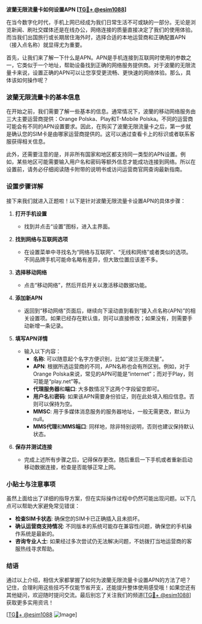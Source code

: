 **波蘭无限流量卡如何设置APN [[TG💪+ @esim1088](https://t.me/s/esim1088)]**

在当今数字化时代，手机上网已经成为我们日常生活不可或缺的一部分。无论是浏览新闻、刷社交媒体还是在线办公，网络连接的质量直接决定了我们的使用体验。而当我们出国旅行或长期居住海外时，选择合适的本地运营商和正确配置APN（接入点名称）就显得尤为重要。

首先，让我们来了解一下什么是APN。APN是手机连接到互联网时使用的参数之一，它类似于一个地址，帮助设备找到正确的网络服务提供商。对于波蘭的无限流量卡来说，设置正确的APN可以让您享受更流畅、更快速的网络体验。那么，具体该如何操作呢？

### 波蘭无限流量卡的基本信息

在开始之前，我们需要了解一些基本的信息。通常情况下，波蘭的移动网络服务由三大主要运营商提供：Orange Polska、Play和T-Mobile Polska。不同的运营商可能会有不同的APN设置要求。因此，在购买了波蘭无限流量卡之后，第一步就是确认您的SIM卡是由哪家运营商提供的。这可以通过查看卡上的标识或者联系客服获得相关信息。

此外，还需要注意的是，并非所有国家和地区都支持同一类型的APN设置。例如，某些地区可能需要输入用户名和密码等额外信息才能成功连接到网络。所以在设置前，请务必仔细阅读随卡附带的说明书或访问运营商官网查询最新指南。

### 设置步骤详解

接下来我们就进入正题啦！以下是针对波蘭无限流量卡设置APN的具体步骤：

1. **打开手机设置**
   - 找到并点击“设置”图标，进入主界面。
   
2. **找到网络与互联网选项**
   - 在设置菜单中寻找名为“网络与互联网”、“无线和网络”或者类似的选项。不同品牌手机可能命名略有差异，但大致位置应该差不多。

3. **选择移动网络**
   - 点击“移动网络”，然后开启开关以激活移动数据功能。

4. **添加新APN**
   - 返回到“移动网络”页面后，继续向下滚动直到看到“接入点名称(APN)”的相关设置项。如果已经存在默认值，则可以直接修改；如果没有，则需要手动新增一条记录。
   
5. **填写APN详情**
   - 输入以下内容：
     - **名称**: 可以随意起个名字方便识别，比如“波兰无限流量”。
     - **APN**: 根据所选运营商的不同，APN名称也会有所区别。例如，对于Orange Polska来说，常见的APN可能是“internet”；而对于Play，则可能是“play.net”等。
     - **代理服务器**和**端口**: 大多数情况下这两个字段留空即可。
     - **用户名**和**密码**: 如果该APN需要身份验证，则在此处填入相应信息。否则可以保持为空。
     - **MMSC**: 用于多媒体消息服务的服务器地址，一般无需更改，默认为null。
     - **MMS代理**和**MMS端口**: 同样地，除非特别说明，否则也建议保持默认状态。
     
6. **保存并测试连接**
   - 完成上述所有步骤之后，记得保存更改。随后重启一下手机或者重新启动移动数据连接，检查是否能够正常上网。

### 小贴士与注意事项

虽然上面给出了详细的指导方案，但在实际操作过程中仍然可能出现问题。以下几点可以帮助大家避免常见错误：

- **检查SIM卡状态**: 确保您的SIM卡已正确插入且未损坏。
- **确认运营商支持情况**: 不同版本的系统可能存在兼容性问题，确保您的手机操作系统是最新的。
- **咨询专业人士**: 如果经过多次尝试仍无法解决问题，不妨拨打当地运营商的客服热线寻求帮助。

### 结语

通过以上介绍，相信大家都掌握了如何为波蘭无限流量卡设置APN的方法了吧？记住，合理利用这些技巧不仅能节省开支，还能提升整体使用感受哦！如果您还有其他疑问，欢迎随时提问交流。最后别忘了关注我们的频道[[TG💪+ @esim1088](https://t.me/s/esim1088)]获取更多实用资讯！

[[TG💪+ @esim1088](https://t.me/s/esim1088) ![Image](https://i.postimg.cc/4NQfJmqS/Snipaste-2025-05-13-00-14-12.png)]